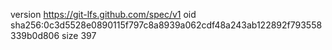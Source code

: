 version https://git-lfs.github.com/spec/v1
oid sha256:0c3d5528e0890115f797c8a8939a062cdf48a243ab122892f793558339b0d806
size 397
